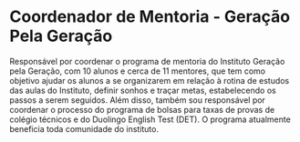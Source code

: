 # Coordenador de Mentoria - Geração Pela Geração

Responsável por coordenar o programa de mentoria do Instituto Geração pela Geração, com 10 alunos e cerca de 11 mentores, que tem como objetivo ajudar os alunos a se organizarem em relação à rotina de estudos das aulas do Instituto, definir sonhos e traçar metas, estabelecendo os passos a serem seguidos. Além disso, também sou responsável por coordenar o processo do programa de bolsas para taxas de provas de colégio técnicos e do Duolingo English Test (DET). O programa atualmente beneficia toda comunidade do instituto.


